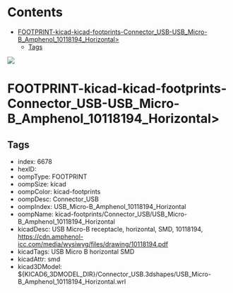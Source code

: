 



Contents
========

* [FOOTPRINT-kicad-kicad-footprints-Connector_USB-USB_Micro-B_Amphenol_10118194_Horizontal>](#footprint-kicad-kicad-footprints-connector_usb-usb_micro-b_amphenol_10118194_horizontal)
	* [Tags](#tags)
  
![][im]
# FOOTPRINT-kicad-kicad-footprints-Connector_USB-USB_Micro-B_Amphenol_10118194_Horizontal>

## Tags

- index: 6678
- hexID: 
- oompType: FOOTPRINT
- oompSize: kicad
- oompColor: kicad-footprints
- oompDesc: Connector_USB
- oompIndex: USB_Micro-B_Amphenol_10118194_Horizontal
- oompName: kicad-footprints/Connector_USB/USB_Micro-B_Amphenol_10118194_Horizontal
- kicadDesc: USB Micro-B receptacle, horizontal, SMD, 10118194, https://cdn.amphenol-icc.com/media/wysiwyg/files/drawing/10118194.pdf
- kicadTags: USB Micro B horizontal SMD
- kicadAttr: smd
- kicad3DModel: ${KICAD6_3DMODEL_DIR}/Connector_USB.3dshapes/USB_Micro-B_Amphenol_10118194_Horizontal.wrl



[im]: image.png
